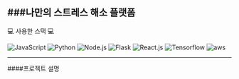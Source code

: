 <!--Heading-->
###나만의 스트레스 해소 플랫폼
-----
💻 사용한 스택 💻

<img alt="JavaScript" src ="https://img.shields.io/badge/JavaScript-F7DF1E.svg?&style=for-the-badge&logo=JavaScript&logoColor=black"/>
<img alt="Python" src ="https://img.shields.io/badge/Python-3776AB.svg?&style=for-the-badge&logo=Python&logoColor=white"/>
<img alt="Node.js" src ="https://img.shields.io/badge/Node.js-339933.svg?&style=for-the-badge&logo=Node.js&logoColor=black"/>
<img alt="Flask" src ="https://img.shields.io/badge/Flask-000000.svg?&style=for-the-badge&logo=Flask&logoColor="/>
<img alt="React.js" src ="https://img.shields.io/badge/React.js-61DAFB.svg?&style=for-the-badge&logo=React&logoColor=black"/>
<img alt="Tensorflow" src ="https://img.shields.io/badge/Tensorflow-FF6F00.svg?&style=for-the-badge&logo=Tensorflow&logoColor=black"/>
<img alt="aws" src ="https://img.shields.io/badge/Aws-232F3E.svg?&style=for-the-badge&logo=Amazon aws&logoColor=black"/>



-----
####프로젝트 설명

